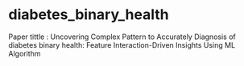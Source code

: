 # diabetes_binary_health
Paper tittle : Uncovering Complex Pattern to Accurately Diagnosis of diabetes binary health: Feature Interaction-Driven Insights Using ML Algorithm
